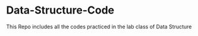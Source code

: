 # Data-Structure-Code
This Repo includes all the codes practiced in the lab class of Data Structure
